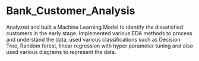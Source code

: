# Bank_Customer_Analysis
Analyzed and built a Machine Learning Model to identify the dissatisfied customers in the early stage. Implemented various EDA methods to process and understand the data, used various classifications such as Decision Tree, Random forest, linear regression with hyper parameter tuning and also used various diagrams to represent the data.
